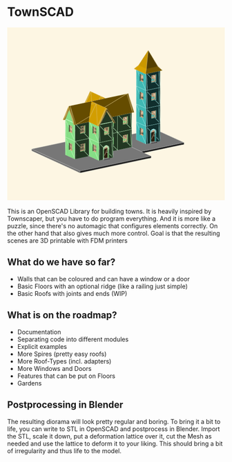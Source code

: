 # TownSCAD

![Sceenshot](/townSCAD.png)

This is an OpenSCAD Library for building towns. It is heavily inspired by
Townscaper, but you have to do program everything. And it is more like a
puzzle, since there's no automagic that configures elements correctly.
On the other hand that also gives much more control.
Goal is that the resulting scenes are 3D printable with FDM printers

## What do we have so far?
* Walls that can be coloured and can have a window or a door
* Basic Floors with an optional ridge (like a railing just simple)
* Basic Roofs with joints and ends (WIP)

## What is on the roadmap?
* Documentation
* Separating code into different modules
* Explicit examples
* More Spires (pretty easy roofs)
* More Roof-Types (incl. adapters)
* More Windows and Doors
* Features that can be put on Floors
* Gardens

## Postprocessing in Blender
The resulting diorama will look pretty regular and boring. To bring it a bit
to life, you can write to STL in OpenSCAD and postprocess in Blender. 
Import the STL, scale it down, put a deformation lattice over it, cut the Mesh
as needed and use the lattice to deform it to your liking. This should bring a
bit of irregularity and thus life to the model.

